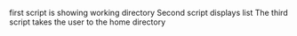 first script is showing working directory
Second script displays list
The third script takes the user to the home directory

